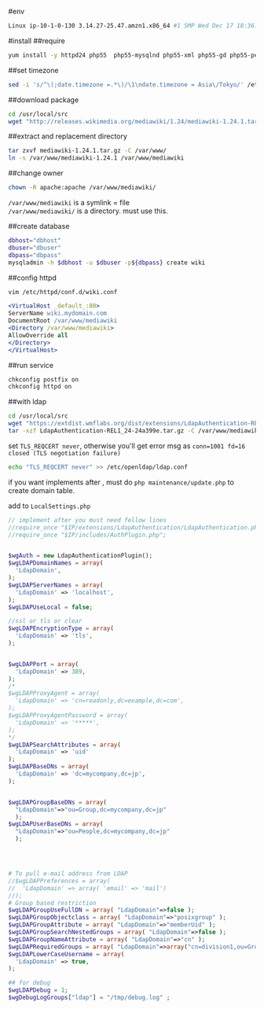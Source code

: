 
#env
```bash
Linux ip-10-1-0-130 3.14.27-25.47.amzn1.x86_64 #1 SMP Wed Dec 17 18:36:15 UTC 2014 x86_64 x86_64 x86_64 GNU/Linux
```

#install
##require 
```bash
yum install -y httpd24 php55  php55-mysqlnd php55-xml php55-gd php55-pecl-apc php55-mbstring php55-pecl-imagick php55-intl php55-ldap openldap-clients git mysql postfix mailx
```

##set timezone
```bash
sed -i 's/^\(;date.timezone =.*\)/\1\ndate.timezone = Asia\/Tokyo/' /etc/php.ini
```
##download package

```bash
cd /usr/local/src
wget "http://releases.wikimedia.org/mediawiki/1.24/mediawiki-1.24.1.tar.gz"
```

##extract and replacement directory

```bash
tar zxvf mediawiki-1.24.1.tar.gz -C /var/www/
ln -s /var/www/mediawiki-1.24.1 /var/www/mediawiki
```

##change owner
```bash
chown -R apache:apache /var/www/mediawiki/
```
`/var/www/mediawiki` is a symlink = file  
`/var/www/mediawiki/` is a directory. must use this.

##create database
```bash
dbhost="dbhost"
dbuser="dbuser"
dbpass="dbpass"
mysqladmin -h $dbhost -u $dbuser -p${dbpass} create wiki
```

##config httpd
```bash
vim /etc/httpd/conf.d/wiki.conf
```
```apache
<VirtualHost _default_:80>
ServerName wiki.mydomain.com
DocumentRoot /var/www/mediawiki
<Directory /var/www/mediawiki>
AllowOverride all
</Directory>
</VirtualHost>
```

##run service
```bash
chkconfig postfix on
chkconfig httpd on
```

##with ldap
```bash
cd /usr/local/src
wget "https://extdist.wmflabs.org/dist/extensions/LdapAuthentication-REL1_24-24a399e.tar.gz"
tar -xzf LdapAuthentication-REL1_24-24a399e.tar.gz -C /var/www/mediawiki/extensions
```

set `TLS_REQCERT never`, otherwise you'll get error msg as `conn=1001 fd=16 closed (TLS negotiation failure)`
```bash
echo "TLS_REQCERT never" >> /etc/openldap/ldap.conf
```

if you want implements after , must do `php maintenance/update.php` to create domain table.

add to `LocalSettings.php`
```php
// implement after you must need fellow lines
//require_once "$IP/extensions/LdapAuthentication/LdapAuthentication.php";
//require_once "$IP/includes/AuthPlugin.php";


$wgAuth = new LdapAuthenticationPlugin();
$wgLDAPDomainNames = array(
  'LdapDomain',
);
$wgLDAPServerNames = array(
  'LdapDomain' => 'localhost',
);
$wgLDAPUseLocal = false;

//ssl or tls or clear
$wgLDAPEncryptionType = array(
  'LdapDomain' => 'tls',
);


$wgLDAPPort = array(
  'LdapDomain' => 389,
);
/*
$wgLDAPProxyAgent = array(
  'LdapDomain' => 'cn=readonly,dc=example,dc=com',
);
$wgLDAPProxyAgentPassword = array(
  'LdapDomain' => '*****',
);
*/
$wgLDAPSearchAttributes = array(
  'LdapDomain' => 'uid'
);
$wgLDAPBaseDNs = array(
  'LdapDomain' => 'dc=mycompany,dc=jp',
);


$wgLDAPGroupBaseDNs = array(
  "LdapDomain"=>"ou=Group,dc=mycompany,dc=jp"
  );
$wgLDAPUserBaseDNs = array(
  "LdapDomain"=>"ou=People,dc=mycompany,dc=jp"
  );




# To pull e-mail address from LDAP
//$wgLDAPPreferences = array(
//  'LdapDomain' => array( 'email' => 'mail')
//);
# Group based restriction
$wgLDAPGroupUseFullDN = array( "LdapDomain"=>false );
$wgLDAPGroupObjectclass = array( "LdapDomain"=>"posixgroup" );
$wgLDAPGroupAttribute = array( "LdapDomain"=>"memberUid" );
$wgLDAPGroupSearchNestedGroups = array( "LdapDomain"=>false );
$wgLDAPGroupNameAttribute = array( "LdapDomain"=>"cn" );
$wgLDAPRequiredGroups = array( "LdapDomain"=>array("cn=division1,ou=Group,dc=mycompany,dc=jp"));
$wgLDAPLowerCaseUsername = array(
  'LdapDomain' => true,
);

## for debug 
$wgLDAPDebug = 1;
$wgDebugLogGroups["ldap"] = "/tmp/debug.log" ;
```

